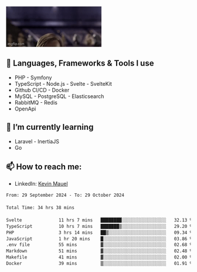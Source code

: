![Hello there!](banner.gif)

## 🤖 Languages, Frameworks & Tools I use
- PHP - Symfony
- TypeScript - Node.js - Svelte - SvelteKit
- Github CI/CD - Docker
- MySQL - PostgreSQL - Elasticsearch
- RabbitMQ - Redis
- OpenApi 

## 🌱 I’m currently learning
- Laravel - InertiaJS
- Go

## 📫 How to reach me:
- LinkedIn: [Kevin Mauel](https://www.linkedin.com/in/kevin-mauel/)

<!--START_SECTION:waka-->

```txt
From: 29 September 2024 - To: 29 October 2024

Total Time: 34 hrs 38 mins

Svelte              11 hrs 7 mins   ████████░░░░░░░░░░░░░░░░░   32.13 %
TypeScript          10 hrs 7 mins   ███████▒░░░░░░░░░░░░░░░░░   29.20 %
PHP                 3 hrs 14 mins   ██▒░░░░░░░░░░░░░░░░░░░░░░   09.34 %
JavaScript          1 hr 20 mins    █░░░░░░░░░░░░░░░░░░░░░░░░   03.86 %
.env file           55 mins         ▓░░░░░░░░░░░░░░░░░░░░░░░░   02.68 %
Markdown            51 mins         ▓░░░░░░░░░░░░░░░░░░░░░░░░   02.48 %
Makefile            41 mins         ▓░░░░░░░░░░░░░░░░░░░░░░░░   02.00 %
Docker              39 mins         ▒░░░░░░░░░░░░░░░░░░░░░░░░   01.91 %
```

<!--END_SECTION:waka-->
